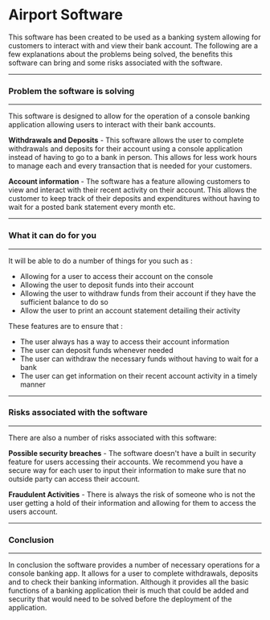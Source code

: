 # Airport Software

This software has been created to be used as a banking system allowing for customers to interact with and view their bank account. The following are a few explanations about the problems being solved, the benefits this software can bring and some risks associated with the software.

------------------------------------

### Problem the software is solving

------------------------------------

This software is designed to allow for the operation of a console banking application allowing users to interact with their bank accounts.

**Withdrawals and Deposits** - This software allows the user to complete withdrawals and deposits for their account using a console application instead of having to go to a bank in person. This allows for less work hours to manage each and every transaction that is needed for your customers.

**Account information** - The software has a feature allowing customers to view and interact with their recent activity on their account. This allows the customer to keep track of their deposits and expenditures without having to wait for a posted bank statement every month etc.

-----------------------------------

### What it can do for you

-----------------------------------

It will be able to do a number of things for you such as :

- Allowing for a user to access their account on the console
- Allowing the user to deposit funds into their account
- Allowing the user to withdraw funds from their account if they have the sufficient balance to do so
- Allow the user to print an account statement detailing their activity
  
These features are to ensure that :

- The user always has a way to access their account information
- The user can deposit funds whenever needed
- The user can withdraw the necessary funds without having to wait for a bank
- The user can get information on their recent account activity in a timely manner

---------------------------------

### Risks associated with the software

---------------------------------

There are also a number of risks associated with this software:

**Possible security breaches** - The software doesn't have a built in security feature for users accessing their accounts. We recommend you have a secure way for each user to input their information to make sure that no outside party can access their account.

**Fraudulent Activities** - There is always the risk of someone who is not the user getting a hold of their information and allowing for them to access the users account.

---------------------------------

### Conclusion

---------------------------------

In conclusion the software provides a number of necessary operations for a console banking app. It allows for a user to complete withdrawals, deposits and to check their banking information. Although it provides all the basic functions of a banking application their is much that could be added and security that would need to be solved before the deployment of the application. 